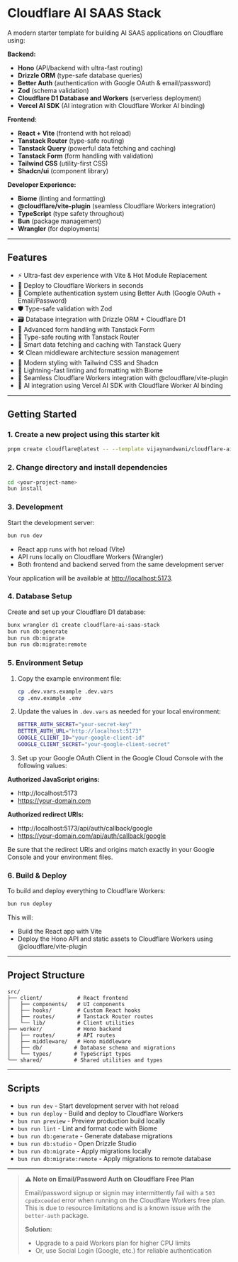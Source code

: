 # Cloudflare AI SAAS Stack

A modern starter template for building AI SAAS applications on Cloudflare using:

**Backend:**

- **Hono** (API/backend with ultra-fast routing)
- **Drizzle ORM** (type-safe database queries)
- **Better Auth** (authentication with Google OAuth & email/password)
- **Zod** (schema validation)
- **Cloudflare D1 Database and Workers** (serverless deployment)
- **Vercel AI SDK** (AI integration with Cloudflare Worker AI binding)

**Frontend:**

- **React + Vite** (frontend with hot reload)
- **Tanstack Router** (type-safe routing)
- **Tanstack Query** (powerful data fetching and caching)
- **Tanstack Form** (form handling with validation)
- **Tailwind CSS** (utility-first CSS)
- **Shadcn/ui** (component library)

**Developer Experience:**

- **Biome** (linting and formatting)
- **@cloudflare/vite-plugin** (seamless Cloudflare Workers integration)
- **TypeScript** (type safety throughout)
- **Bun** (package management)
- **Wrangler** (for deployments)

---

## Features

- ⚡️ Ultra-fast dev experience with Vite & Hot Module Replacement
- 🎯 Deploy to Cloudflare Workers in seconds
- 🔐 Complete authentication system using Better Auth (Google OAuth + Email/Password)
- 🛡️ Type-safe validation with Zod
- 🗃️ Database integration with Drizzle ORM + Cloudflare D1
- 📝 Advanced form handling with Tanstack Form
- 🧭 Type-safe routing with Tanstack Router
- 🔄 Smart data fetching and caching with Tanstack Query
- 🛠️ Clean middleware architecture session management
- 🎨 Modern styling with Tailwind CSS and Shadcn
- 🔧 Lightning-fast linting and formatting with Biome
- 🚀 Seamless Cloudflare Workers integration with @cloudflare/vite-plugin
- 🤖 AI integration using Vercel AI SDK with Cloudflare Worker AI binding

---

## Getting Started

### 1. Create a new project using this starter kit

```bash
pnpm create cloudflare@latest -- --template vijaynandwani/cloudflare-ai-saas-stack
```

### 2. Change directory and install dependencies

```bash
cd <your-project-name>
bun install
```

### 3. Development

Start the development server:

```bash
bun run dev
```

- React app runs with hot reload (Vite)
- API runs locally on Cloudflare Workers (Wrangler)
- Both frontend and backend served from the same development server

Your application will be available at [http://localhost:5173](http://localhost:5173).

### 4. Database Setup

Create and set up your Cloudflare D1 database:

```bash
bunx wrangler d1 create cloudflare-ai-saas-stack
bun run db:generate
bun run db:migrate
bun run db:migrate:remote
```

### 5. Environment Setup

1. Copy the example environment file:
   ```bash
   cp .dev.vars.example .dev.vars
   cp .env.example .env
   ```

2. Update the values in `.dev.vars` as needed for your local environment:
   ```bash
   BETTER_AUTH_SECRET="your-secret-key"
   BETTER_AUTH_URL="http://localhost:5173"
   GOOGLE_CLIENT_ID="your-google-client-id"
   GOOGLE_CLIENT_SECRET="your-google-client-secret"
   ```

3. Set up your Google OAuth Client in the Google Cloud Console with the following values:

**Authorized JavaScript origins:**
- http://localhost:5173
- https://your-domain.com

**Authorized redirect URIs:**
- http://localhost:5173/api/auth/callback/google
- https://your-domain.com/api/auth/callback/google

Be sure that the redirect URIs and origins match exactly in your Google Console and your environment files.


### 6. Build & Deploy

To build and deploy everything to Cloudflare Workers:

```bash
bun run deploy
```

This will:
- Build the React app with Vite
- Deploy the Hono API and static assets to Cloudflare Workers using @cloudflare/vite-plugin

---

## Project Structure

```
src/
├── client/           # React frontend
│   ├── components/   # UI components
│   ├── hooks/        # Custom React hooks
│   ├── routes/       # Tanstack Router routes
│   └── lib/          # Client utilities
├── worker/           # Hono backend
│   ├── routes/       # API routes
│   ├── middleware/   # Hono middleware
│   ├── db/          # Database schema and migrations
│   └── types/       # TypeScript types
└── shared/          # Shared utilities and types
```

---

## Scripts

- `bun run dev` - Start development server with hot reload
- `bun run deploy` - Build and deploy to Cloudflare Workers
- `bun run preview` - Preview production build locally
- `bun run lint` - Lint and format code with Biome
- `bun run db:generate` - Generate database migrations
- `bun run db:studio` - Open Drizzle Studio
- `bun run db:migrate` - Apply migrations locally
- `bun run db:migrate:remote` - Apply migrations to remote database

---

> **⚠️ Note on Email/Password Auth on Cloudflare Free Plan**
>
> Email/password signup or signin may intermittently fail with a `503 cpuExceeded` error when running on the Cloudflare Workers free plan. This is due to resource limitations and is a known issue with the `better-auth` package.
>
> **Solution:**
> - Upgrade to a paid Workers plan for higher CPU limits
> - Or, use Social Login (Google, etc.) for reliable authentication
